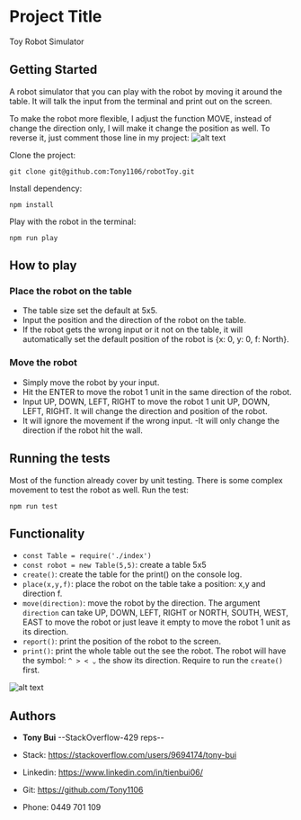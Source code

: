 # Project Title

Toy Robot Simulator

## Getting Started

A robot simulator that you can play with the robot by moving it around the table. It will talk the input from the terminal and print out on the screen.

To make the robot more flexible, I adjust the function MOVE, instead of change the direction only, I will make it change the position as well. To reverse it, just comment those line in my project:
![alt text](https://imgur.com/Q5oo3Ae)

Clone the project:

```
git clone git@github.com:Tony1106/robotToy.git
```

Install dependency:

```
npm install
```

Play with the robot in the terminal:

```
npm run play
```

## How to play

### Place the robot on the table

- The table size set the default at 5x5.
- Input the position and the direction of the robot on the table.
- If the robot gets the wrong input or it not on the table, it will automatically set the default position of the robot is {x: 0, y: 0, f: North}.

### Move the robot

- Simply move the robot by your input.
- Hit the ENTER to move the robot 1 unit in the same direction of the robot.
- Input UP, DOWN, LEFT, RIGHT to move the robot 1 unit UP, DOWN, LEFT, RIGHT. It will change the direction and position of the robot.
- It will ignore the movement if the wrong input.
  -It will only change the direction if the robot hit the wall.

## Running the tests

Most of the function already cover by unit testing.
There is some complex movement to test the robot as well.
Run the test:

```
npm run test
```

## Functionality

- `const Table = require('./index')`
- `const robot = new Table(5,5)`: create a table 5x5
- `create()`: create the table for the print() on the console log.
- `place(x,y,f)`: place the robot on the table take a position: x,y and direction f.
- `move(direction)`: move the robot by the direction. The argument `direction` can take UP, DOWN, LEFT, RIGHT or NORTH, SOUTH, WEST, EAST to move the robot or just leave it empty to move the robot 1 unit as its direction.
- `report()`: print the position of the robot to the screen.
- `print()`: print the whole table out the see the robot. The robot will have the symbol: `^ > < ⌄` the show its direction. Require to run the `create()` first.

![alt text](https://imgur.com/tbtITnZ)

## Authors

- **Tony Bui** --StackOverflow-429 reps--
- Stack: https://stackoverflow.com/users/9694174/tony-bui

- Linkedin: https://www.linkedin.com/in/tienbui06/

- Git: https://github.com/Tony1106
- Phone: 0449 701 109
